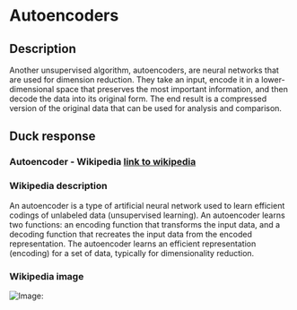 



# Autoencoders

## Description


Another unsupervised algorithm, autoencoders, are neural networks that are used for dimension reduction. They take an input, encode it in a lower-dimensional space that preserves the most important information, and then decode the data into its original form. The end result is a compressed version of the original data that can be used for analysis and comparison.

## Duck response

### Autoencoder - Wikipedia [link to wikipedia](https://en.wikipedia.org/wiki/Autoencoder)

### Wikipedia description


An autoencoder is a type of artificial neural network used to learn efficient codings of unlabeled data (unsupervised learning). An autoencoder learns two functions: an encoding function that transforms the input data, and a decoding function that recreates the input data from the encoded representation. The autoencoder learns an efficient representation (encoding) for a set of data, typically for dimensionality reduction.

### Wikipedia image


![Image: ](https://tse3.mm.bing.net/th?id=OIP.7V02zfe97KPPRmCt5NVErgHaH7&pid=Api)